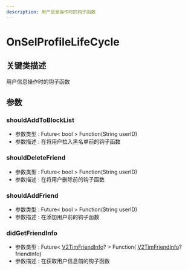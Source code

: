 ```yaml
---
description: 用户信息操作时的钩子函数
---
```


# OnSelProfileLifeCycle

## 关键类描述

用户信息操作时的钩子函数

## 参数

### shouldAddToBlockList

* 参数类型 : Future< bool > Function(String userID)
* 参数描述 : 在将用户拉入黑名单前的钩子函数

### shouldDeleteFriend

* 参数类型 : Future< bool > Function(String userID)
* 参数描述 : 在将用户删除前的钩子函数

### shouldAddFriend

* 参数类型 : Future< bool > Function(String userID)
* 参数描述 : 在添加用户前的钩子函数

### didGetFriendInfo

* 参数类型 : Future< [V2TimFriendInfo](../../api/guan-jian-lei/user/v2timfriendinfo.md)? > Function( [V2TimFriendInfo](../../api/guan-jian-lei/user/v2timfriendinfo.md)? friendInfo)
* 参数描述 : 在获取用户信息前的钩子函数
